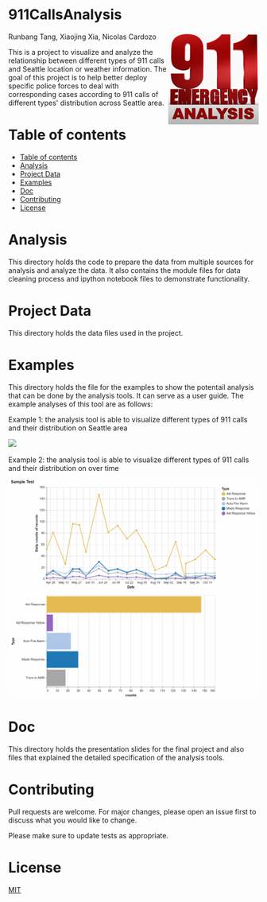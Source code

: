 

# 911CallsAnalysis

<img src="doc/911callslogo.png" align="right">


Runbang Tang, Xiaojing Xia, Nicolas Cardozo

This is a project to visualize and analyze the relationship between different types of 911 calls and Seattle location or weather information. The goal of this project is to help better deploy specific police forces to deal with corresponding cases according to 911 calls of different types' distribution across Seattle area.


Table of contents
=================

<!--ts-->
   * [Table of contents](#table-of-contents)
   * [Analysis](#analysis)
   * [Project Data](#project-data)
   * [Examples](#examples)
   * [Doc](#doc)
   * [Contributing](#contributing)
   * [License](#license)
<!--te-->

Analysis
================
This directory holds the code to prepare the data from multiple sources for analysis and analyze the data. It also contains the module files for data cleaning process and ipython notebook files to demonstrate functionality.

Project Data
=================
This directory holds the data files used in the project. 

Examples
=================
This directory holds the file for the examples to show the potentail analysis that can be done by the analysis tools. It can serve as a user guide.
The example analyses of this tool are as follows:

Example 1: the analysis tool is able to visualize different types of 911 calls and their distribution on Seattle area

![](examples/Map_Data/UWcloselook.gif)

Example 2: the analysis tool is able to visualize different types of 911 calls and their distribution on over time

<img src="examples/analysisovertimes.gif" width="600"/>

Doc
=================
This directory holds the presentation slides for the final project and also files that explained the detailed specification of the analysis tools.

Contributing
=================
Pull requests are welcome. For major changes, please open an issue first to discuss what you would like to change.

Please make sure to update tests as appropriate.


License
=================
[MIT](https://choosealicense.com/licenses/mit/)



